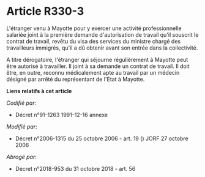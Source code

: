 # Article R330-3

L'étranger venu à Mayotte pour y exercer une activité professionnelle salariée joint à la première demande d'autorisation de
travail qu'il souscrit le contrat de travail, revêtu du visa des services du ministre chargé des travailleurs immigrés, qu'il
a dû obtenir avant son entrée dans la collectivité.

A titre dérogatoire, l'étranger qui séjourne régulièrement à Mayotte peut être autorisé à travailler. Il joint à sa demande
un contrat de travail. Il doit être, en outre, reconnu médicalement apte au travail par un médecin désigné par arrêté du
représentant de l'Etat à Mayotte.

**Liens relatifs à cet article**

_Codifié par_:

  - Décret n°91-1263 1991-12-16 annexe

_Modifié par_:

  - Décret n°2006-1315 du 25 octobre 2006 - art. 19 () JORF 27 octobre 2006

_Abrogé par_:

  - Décret n°2018-953 du 31 octobre 2018 - art. 56
